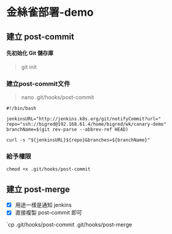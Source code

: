 # 金絲雀部署-demo

## 建立 post-commit
#### 先初始化 Git 儲存庫
> git init
### 建立post-commit文件  
>nano .git/hooks/post-commit
  
    #!/bin/bash

    jenkinsURL="http://jenkins.k8s.org/git/notifyCommit?url="
    repo="ssh://bigred@192.168.61.4/home/bigred/wk/canary-demo"
    branchName=$(git rev-parse --abbrev-ref HEAD)

    curl -s "${jenkinsURL}${repo}&branches=${branchName}"

### 給予權限
    chmod +x .git/hooks/post-commit


## 建立 post-merge
 - [x] 用途一樣是通知 jenkins
 - [x] 直接複製 post-commit 即可

`cp .git/hooks/post-commit .git/hooks/post-merge
  
